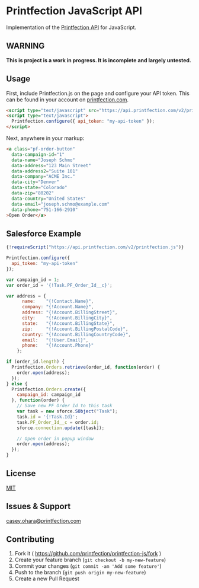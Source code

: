 # Printfection JavaScript API

Implementation of the [Printfection API](http://printfection.github.io/API-Documentation) for JavaScript.

## WARNING

**This is project is a work in progress. It is incomplete and largely untested.**

## Usage

First, include Printfection.js on the page and configure your API token. This can be found in your account on [printfection.com](http://printfection.com).

```html
<script type="text/javascript" src="https://api.printfection.com/v2/printfection.js"></script>
<script type="text/javascript">
  Printfection.configure({ api_token: "my-api-token" });
</script>
```

Next, anywhere in your markup:

```html
<a class="pf-order-button"
  data-campaign-id="1"
  data-name="Joseph Schmo"
  data-address="123 Main Street"
  data-address2="Suite 101"
  data-company="ACME Inc."
  data-city="Denver"
  data-state="Colorado"
  data-zip="80202"
  data-country="United States"
  data-email="joseph.schmo@example.com"
  data-phone="751-166-2910"
>Open Order</a>
```


## Salesforce Example

```javascript
{!requireScript("https://api.printfection.com/v2/printfection.js")}

Printfection.configure({
  api_token: "my-api-token"
});

var campaign_id = 1;
var order_id = '{!Task.PF_Order_Id__c}';

var address = {
      name:    "{!Contact.Name}",
      company: "{!Account.Name}",
      address: "{!Account.BillingStreet}",
      city:    "{!Account.BillingCity}",
      state:   "{!Account.BillingState}",
      zip:     "{!Account.BillingPostalCode}",
      country: "{!Account.BillingCountryCode}",
      email:   "{!User.Email}",
      phone:   "{!Account.Phone}"
    };

if (order_id.length) {
  Printfection.Orders.retrieve(order_id, function(order) {
    order.open(address);
  });
} else {
  Printfection.Orders.create({
    campaign_id: campaign_id
  }, function(order) {
    // Save new PF Order Id to this task
    var task = new sforce.SObject("Task");
    task.id = '{!Task.Id}';
    task.PF_Order_Id__c = order.id;
    sforce.connection.update([task]);

    // Open order in popup window
    order.open(address);
  });
}
```


## License

[MIT](LICENSE.txt)

## Issues & Support

[casey.ohara@printfection.com](mailto:casey.ohara@printfection.com)

## Contributing

1. Fork it ( https://github.com/printfection/printfection-js/fork )
2. Create your feature branch (`git checkout -b my-new-feature`)
3. Commit your changes (`git commit -am 'Add some feature'`)
4. Push to the branch (`git push origin my-new-feature`)
5. Create a new Pull Request

